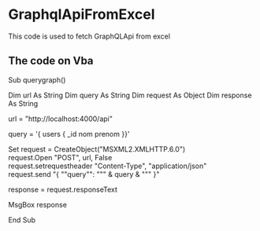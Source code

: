 # GraphqlApiFromExcel

This code is used to fetch GraphQLApi from excel

## The code on Vba

Sub querygraph()

Dim url As String
Dim query As String
Dim request As Object
Dim response As String

url = "http://localhost:4000/api"

query = '{ users { _id nom prenom }}'

Set request = CreateObject("MSXML2.XMLHTTP.6.0")<br>
request.Open "POST", url, False<br>
request.setrequestheader "Content-Type", "application/json"<br>
request.send "{ ""query"": """ & query & """ }"<br>

response = request.responseText<br>

MsgBox response<br>


End Sub

